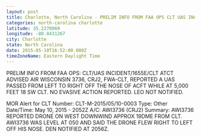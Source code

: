 ```yaml
---
layout: post
title: Charlotte, North Carolina - PRELIM INFO FROM FAA OPS CLT UAS INCIDENT 1655E CLT ATCT ADVISED AIR WISCONSIN 3736
categories: north-carolina charlotte
latitude: 35.2270869
longitude: -80.8431267
city: Charlotte
state: North Carolina
date: 2015-05-10T16:52:00.000Z
timeZoneName: Eastern Daylight Time
---
```


PRELIM INFO FROM FAA OPS: CLT/UAS INCIDENT/1655E/CLT ATCT ADVISED AIR WISCONSIN 3736, CRJ2, FWA-CLT, REPORTED A UAS PASSED FROM LEFT TO RIGHT OFF THE NOSE OF ACFT WHILE AT 5,000 FEET 18 SW CLT. NO EVASIVE ACTION REPORTED. LEO NOT NOTIFIED. 

MOR Alert for CLT
Number: CLT-M-2015/05/10-0003
Type: Other
Date/Time: May 10, 2015 - 2052Z
A/C: AWI3736 (CRJ2)
Summary: AWI3736 REPORTED DRONE ON WEST DOWNWIND APPROX 19DME FROM CLT. AWI3736 WAS LEVEL AT 050 AND SAID THE DRONE FLEW RIGHT TO LEFT OFF HIS NOSE. DEN NOTIFIED AT 2056Z.